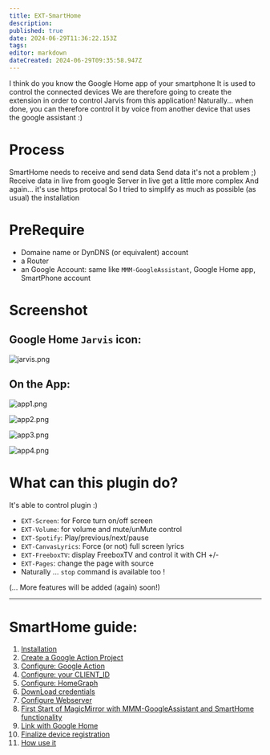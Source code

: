 ```yaml
---
title: EXT-SmartHome
description: 
published: true
date: 2024-06-29T11:36:22.153Z
tags: 
editor: markdown
dateCreated: 2024-06-29T09:35:58.947Z
---
```


I think do you know the Google Home app of your smartphone
It is used to control the connected devices
We are therefore going to create the extension in order to control Jarvis from this application!
Naturally... when done, you can therefore control it by voice from another device that uses the google assistant :)

# Process
SmartHome needs to receive and send data
Send data it's not a problem ;)
Receive data in live from google Server in live get a little more complex
And again... it's use https protocal
So I tried to simplify as much as possible (as usual) the installation

# PreRequire

* Domaine name  or DynDNS (or equivalent) account
* a Router
* an Google Account: same like `MMM-GoogleAssistant`, Google Home app, SmartPhone account

# Screenshot
## Google Home `Jarvis` icon:
![jarvis.png](/resources/smarthome/jarvis.png)

## On the App:
![app1.png](/resources/smarthome/app1.png)

![app2.png](/resources/smarthome/app2.png)

![app3.png](/resources/smarthome/app3.png)

![app4.png](/resources/smarthome/app4.png)

# What can this plugin do?

It's able to control plugin :)

* `EXT-Screen`: for Force turn on/off screen
* `EXT-Volume`: for volume and mute/unMute control
* `EXT-Spotify`: Play/previous/next/pause
* `EXT-CanvasLyrics`: Force (or not) full screen lyrics
* `EXT-FreeboxTV`: display FreeboxTV and control it with CH +/-
* `EXT-Pages`: change the page with source
* Naturally ... `stop` command is available too !

(... More features will be added (again) soon!)

---

# SmartHome guide:

1. [Installation](/EXT-SmartHome/Installation)
2. [Create a Google Action Project](/EXT-SmartHome/ActionNewProject)
3. [Configure: Google Action](/EXT-SmartHome/SmartHomeActions)
4. [Configure: your CLIENT_ID](/MMM-GoogleAssistant/SmartHome/CLIENT_ID)
5. [Configure: HomeGraph](/MMM-GoogleAssistant/SmartHome/HomeGraph)
6. [DownLoad credentials](/MMM-GoogleAssistant/SmartHome/DownloadCredentials)
7. [Configure Webserver](/MMM-GoogleAssistant/SmartHome/webserver)
8. [First Start of MagicMirror with MMM-GoogleAssistant and SmartHome functionality](/MMM-GoogleAssistant/SmartHome/FirstStart)
9. [Link with Google Home](/MMM-GoogleAssistant/SmartHome/GoogleHomeLink)
10. [Finalize device registration](/MMM-GoogleAssistant/SmartHome/GoogleAssistantLink)
11. [How use it](/MMM-GoogleAssistant/SmartHome/Using)